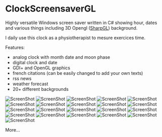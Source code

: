 # ClockScreensaverGL
Highly versatile Windows screen saver written in C# showing hour, dates and various things including 3D Opengl ([SharpGL](https://github.com/dwmkerr/sharpgl)) background.

I daily use this clock as a physiotherapist to mesure exercices time.

Features:
- analog clock with month date and moon phase
- digital clock and date
- GDI+ and OpenGL graphics
- french citations (can be easily changed to add your own texts)
- rss news
- weather forecast
- 20+ different backgrounds

![ScreenShot](https://github.com/lu1u/ClockScreensaverGL/blob/AllOpenGL/screenshots/sans-titre-1.png)
![ScreenShot](https://github.com/lu1u/ClockScreensaverGL/blob/AllOpenGL/screenshots/sans-titre-2.png)
![ScreenShot](https://github.com/lu1u/ClockScreensaverGL/blob/AllOpenGL/screenshots/sans-titre-3.png)
![ScreenShot](https://github.com/lu1u/ClockScreensaverGL/blob/AllOpenGL/screenshots/sans-titre-4.png)
![ScreenShot](https://github.com/lu1u/ClockScreensaverGL/blob/AllOpenGL/screenshots/sans-titre-5.png)
![ScreenShot](https://github.com/lu1u/ClockScreensaverGL/blob/AllOpenGL/screenshots/sans-titre-6.png)
![ScreenShot](https://github.com/lu1u/ClockScreensaverGL/blob/AllOpenGL/screenshots/sans-titre-7.png)
![ScreenShot](https://github.com/lu1u/ClockScreensaverGL/blob/AllOpenGL/screenshots/sans-titre-8.png)
![ScreenShot](https://github.com/lu1u/ClockScreensaverGL/blob/AllOpenGL/screenshots/sans-titre-9.png)
![ScreenShot](https://github.com/lu1u/ClockScreensaverGL/blob/AllOpenGL/screenshots/sans-titre-10.png)
![ScreenShot](https://github.com/lu1u/ClockScreensaverGL/blob/AllOpenGL/screenshots/sans-titre-11.png)
![ScreenShot](https://github.com/lu1u/ClockScreensaverGL/blob/AllOpenGL/screenshots/sans-titre-12.png)
![ScreenShot](https://github.com/lu1u/ClockScreensaverGL/blob/AllOpenGL/screenshots/sans-titre-13.png)
![ScreenShot](https://github.com/lu1u/ClockScreensaverGL/blob/AllOpenGL/screenshots/sans-titre-14.png)
![ScreenShot](https://github.com/lu1u/ClockScreensaverGL/blob/AllOpenGL/screenshots/sans-titre-15.png)
![ScreenShot](https://github.com/lu1u/ClockScreensaverGL/blob/AllOpenGL/screenshots/sans-titre-16.png)
![ScreenShot](https://github.com/lu1u/ClockScreensaverGL/blob/AllOpenGL/screenshots/sans-titre-17.png)
![ScreenShot](https://github.com/lu1u/ClockScreensaverGL/blob/AllOpenGL/screenshots/sans-titre-18.png)
![ScreenShot](https://github.com/lu1u/ClockScreensaverGL/blob/AllOpenGL/screenshots/sans-titre-19.png)
![ScreenShot](https://github.com/lu1u/ClockScreensaverGL/blob/AllOpenGL/screenshots/sans-titre-20.png)
![ScreenShot](https://github.com/lu1u/ClockScreensaverGL/blob/AllOpenGL/screenshots/sans-titre-21.png)

More...
